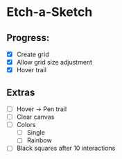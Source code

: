 # Etch-a-Sketch

## Progress:
- [x] Create grid
- [x] Allow grid size adjustment
- [x] Hover trail

## Extras
- [ ] Hover -> Pen trail
- [ ] Clear canvas
- [ ] Colors
  - [ ] Single
  - [ ] Rainbow
- [ ] Black squares after 10 interactions